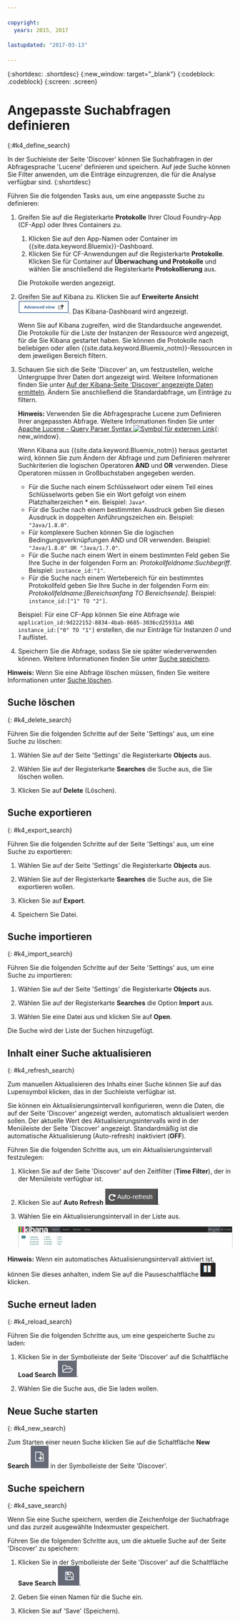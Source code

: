 ```yaml
---

copyright:
  years: 2015, 2017

lastupdated: "2017-03-13"

---
```



{:shortdesc: .shortdesc}
{:new_window: target="_blank"}
{:codeblock: .codeblock}
{:screen: .screen}

# Angepasste Suchabfragen definieren
{:#k4_define_search}

In der Suchleiste der Seite 'Discover' können Sie Suchabfragen in der Abfragesprache 'Lucene' definieren und speichern. Auf jede Suche können Sie Filter anwenden, um die Einträge einzugrenzen, die für die Analyse verfügbar sind.
{:shortdesc}

Führen Sie die folgenden Tasks aus, um eine angepasste Suche zu definieren:

1. Greifen Sie auf die Registerkarte **Protokolle** Ihrer Cloud Foundry-App (CF-App) oder Ihres Containers zu. 

    1. Klicken Sie auf den App-Namen oder Container im {{site.data.keyword.Bluemix}}-Dashboard.
    2. Klicken Sie für CF-Anwendungen auf die Registerkarte **Protokolle**. Klicken Sie für Container auf **Überwachung und Protokolle** und wählen Sie anschließend die Registerkarte **Protokollierung** aus.
    
    Die Protokolle werden angezeigt.

2. Greifen Sie auf Kibana zu. Klicken Sie auf **Erweiterte Ansicht** ![Link für erweiterte Ansicht](images/logging_advanced_view.jpg "Link für Erweiterte Ansicht"). Das Kibana-Dashboard wird angezeigt.

    Wenn Sie auf Kibana zugreifen, wird die Standardsuche angewendet. Die Protokolle für die Liste der Instanzen der Ressource wird angezeigt, für die Sie Kibana gestartet haben. Sie können die Protokolle nach beliebigen oder allen {{site.data.keyword.Bluemix_notm}}-Ressourcen in dem jeweiligen Bereich filtern.

3. Schauen Sie sich die Seite 'Discover' an, um festzustellen, welche Untergruppe Ihrer Daten dort angezeigt wird. Weitere Informationen finden Sie unter [Auf der Kibana-Seite 'Discover' angezeigte Daten ermitteln](logging_kibana_analize_logs_interactively.html#k4_identify_data). Ändern Sie anschließend die Standardabfrage, um Einträge zu filtern.

    **Hinweis:** Verwenden Sie die Abfragesprache Lucene zum Definieren Ihrer angepassten Abfrage. Weitere Informationen finden Sie unter [Apache Lucene - Query Parser Syntax  ![Symbol für externen Link](../../../icons/launch-glyph.svg "Symbol für externen Link")](https://lucene.apache.org/core/2_9_4/queryparsersyntax.html){: new_window}.
    
    Wenn Kibana aus {{site.data.keyword.Bluemix_notm}} heraus gestartet wird, können Sie zum Ändern der Abfrage und zum Definieren mehrerer Suchkriterien die logischen Operatoren **AND** und **OR** verwenden. Diese Operatoren müssen in Großbuchstaben angegeben werden.    
    
    * Für die Suche nach einem Schlüsselwort oder einem Teil eines Schlüsselworts geben Sie ein Wort gefolgt von einem Platzhalterzeichen \* ein. Beispiel: `Java*`. 
    * Für die Suche nach einem bestimmten Ausdruck geben Sie diesen Ausdruck in doppelten Anführungszeichen ein. Beispiel: `"Java/1.8.0"`.
    * Für komplexere Suchen können Sie die logischen Bedingungsverknüpfungen AND und OR verwenden. Beispiel: `"Java/1.8.0" OR "Java/1.7.0"`.
    * Für die Suche nach einem Wert in einem bestimmten Feld geben Sie Ihre Suche in der folgenden Form an: *Protokollfeldname:Suchbegriff*. Beispiel: `instance_id:"1"`.
    * Für die Suche nach einem Wertebereich für ein bestimmtes Protokollfeld geben Sie Ihre Suche in der folgenden Form ein: *Protokollfeldname:[Bereichsanfang TO Bereichsende]*. Beispiel: `instance_id:["1" TO "2"]`.

     Beispiel: Für eine CF-App können Sie eine Abfrage wie `application_id:9d222152-8834-4bab-8685-3036cd25931a AND instance_id:["0" TO "1"]` erstellen, die nur Einträge für Instanzen *0* und *1* auflistet. 

4. Speichern Sie die Abfrage, sodass Sie sie später wiederverwenden können. Weitere Informationen finden Sie unter [Suche speichern](logging_kibana_filtering_logs.html#k4_save_search). 

**Hinweis:** Wenn Sie eine Abfrage löschen müssen, finden Sie weitere Informationen unter [Suche löschen](logging_kibana_filtering_logs.html#k4_delete_search).



## Suche löschen
{: #k4_delete_search}

Führen Sie die folgenden Schritte auf der Seite 'Settings' aus, um eine Suche zu löschen:

1. Wählen Sie auf der Seite 'Settings' die Registerkarte **Objects** aus.

2. Wählen Sie auf der Registerkarte **Searches** die Suche aus, die Sie löschen wollen.

3. Klicken Sie auf **Delete** (Löschen).


## Suche exportieren
{: #k4_export_search}

Führen Sie die folgenden Schritte auf der Seite 'Settings' aus, um eine Suche zu exportieren:

1. Wählen Sie auf der Seite 'Settings' die Registerkarte **Objects** aus.

2. Wählen Sie auf der Registerkarte **Searches** die Suche aus, die Sie exportieren wollen.

3. Klicken Sie auf **Export**.

4. Speichern Sie Datei.

 
## Suche importieren
{: #k4_import_search}

Führen Sie die folgenden Schritte auf der Seite 'Settings' aus, um eine Suche zu importieren:

1. Wählen Sie auf der Seite 'Settings' die Registerkarte **Objects** aus.

2. Wählen Sie auf der Registerkarte **Searches** die Option **Import** aus.

3. Wählen Sie eine Datei aus und klicken Sie auf **Open**.

Die Suche wird der Liste der Suchen hinzugefügt.

## Inhalt einer Suche aktualisieren
{: #k4_refresh_search}

Zum manuellen Aktualisieren des Inhalts einer Suche können Sie auf das Lupensymbol klicken, das in der Suchleiste verfügbar ist. 

Sie können ein Aktualisierungsintervall konfigurieren, wenn die Daten, die auf der Seite 'Discover' angezeigt werden, automatisch aktualisiert werden sollen. Der aktuelle Wert des Aktualisierungsintervalls wird in der Menüleiste der Seite 'Discover' angezeigt. Standardmäßig ist die automatische Aktualisierung (Auto-refresh) inaktiviert (**OFF**).

Führen Sie die folgenden Schritte aus, um ein Aktualisierungsintervall festzulegen:

1. Klicken Sie auf der Seite 'Discover' auf den Zeitfilter (**Time Filter**), der in der Menüleiste verfügbar ist.

2. Klicken Sie auf **Auto Refresh** ![Automatische Aktualisierung](images/k4_auto_refresh_icon.jpg "Automatische Aktualisierung").

3. Wählen Sie ein Aktualisierungsintervall in der Liste aus. 

    ![Optionen für Aktualisierungsintervall](images/k4_change_autorefresh.jpg "Optionen für Aktualisierungsintervall")


**Hinweis:** Wenn ein automatisches Aktualisierungsintervall aktiviert ist, können Sie dieses anhalten, indem Sie auf die Pauseschaltfläche ![Pause](images/k4_auto_refresh_pause_icon.jpg "Pause") klicken.


## Suche erneut laden
{: #k4_reload_search}

Führen Sie die folgenden Schritte aus, um eine gespeicherte Suche zu laden:

1. Klicken Sie in der Symbolleiste der Seite 'Discover' auf die Schaltfläche **Load Search** ![Suche laden](images/k4_load_icon.jpg "Suche laden").

2. Wählen Sie die Suche aus, die Sie laden wollen. 

## Neue Suche starten
{: #k4_new_search}

Zum Starten einer neuen Suche klicken Sie auf die Schaltfläche **New Search** ![Neue Suche](images/k4_new_search_icon.jpg "New search") in der Symbolleiste der Seite 'Discover'.

## Suche speichern 
{: #k4_save_search}

Wenn Sie eine Suche speichern, werden die Zeichenfolge der Suchabfrage und das zurzeit ausgewählte Indexmuster gespeichert.

Führen Sie die folgenden Schritte aus, um die aktuelle Suche auf der Seite 'Discover' zu speichern:

1. Klicken Sie in der Symbolleiste der Seite 'Discover' auf die Schaltfläche **Save Search** ![Suche speichern](images/k4_save_search_icon.jpg "Suche speichern").

2. Geben Sie einen Namen für die Suche ein.

3. Klicken Sie auf 'Save' (Speichern). 

